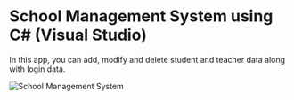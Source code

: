 # School Management System using C# (Visual Studio)

In this app, you can add, modify and delete student and teacher data along with login data.

![School Management System](https://github.com/user-attachments/assets/718c121d-8a68-4530-a64d-e6f534b9b91d)
